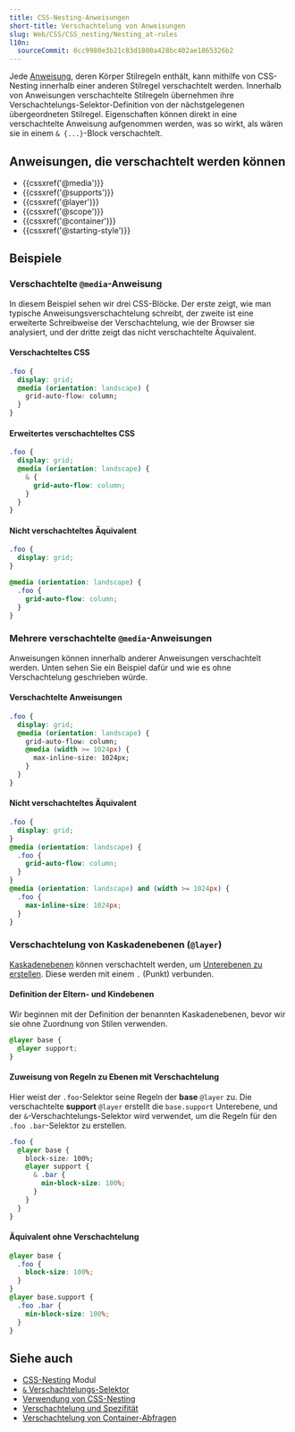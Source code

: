 ```yaml
---
title: CSS-Nesting-Anweisungen
short-title: Verschachtelung von Anweisungen
slug: Web/CSS/CSS_nesting/Nesting_at-rules
l10n:
  sourceCommit: 0cc9980e3b21c83d1800a428bc402ae1865326b2
---
```


Jede [Anweisung](/de/docs/Web/CSS/CSS_syntax/At-rule), deren Körper Stilregeln enthält, kann mithilfe von CSS-Nesting innerhalb einer anderen Stilregel verschachtelt werden. Innerhalb von Anweisungen verschachtelte Stilregeln übernehmen ihre Verschachtelungs-Selektor-Definition von der nächstgelegenen übergeordneten Stilregel. Eigenschaften können direkt in eine verschachtelte Anweisung aufgenommen werden, was so wirkt, als wären sie in einem `& {...}`-Block verschachtelt.

## Anweisungen, die verschachtelt werden können

- {{cssxref('@media')}}
- {{cssxref('@supports')}}
- {{cssxref('@layer')}}
- {{cssxref('@scope')}}
- {{cssxref('@container')}}
- {{cssxref('@starting-style')}}

## Beispiele

### Verschachtelte `@media`-Anweisung

In diesem Beispiel sehen wir drei CSS-Blöcke. Der erste zeigt, wie man typische Anweisungsverschachtelung schreibt, der zweite ist eine erweiterte Schreibweise der Verschachtelung, wie der Browser sie analysiert, und der dritte zeigt das nicht verschachtelte Äquivalent.

#### Verschachteltes CSS

```css
.foo {
  display: grid;
  @media (orientation: landscape) {
    grid-auto-flow: column;
  }
}
```

#### Erweitertes verschachteltes CSS

```css
.foo {
  display: grid;
  @media (orientation: landscape) {
    & {
      grid-auto-flow: column;
    }
  }
}
```

#### Nicht verschachteltes Äquivalent

```css
.foo {
  display: grid;
}

@media (orientation: landscape) {
  .foo {
    grid-auto-flow: column;
  }
}
```

### Mehrere verschachtelte `@media`-Anweisungen

Anweisungen können innerhalb anderer Anweisungen verschachtelt werden. Unten sehen Sie ein Beispiel dafür und wie es ohne Verschachtelung geschrieben würde.

#### Verschachtelte Anweisungen

```css
.foo {
  display: grid;
  @media (orientation: landscape) {
    grid-auto-flow: column;
    @media (width >= 1024px) {
      max-inline-size: 1024px;
    }
  }
}
```

#### Nicht verschachteltes Äquivalent

```css
.foo {
  display: grid;
}
@media (orientation: landscape) {
  .foo {
    grid-auto-flow: column;
  }
}
@media (orientation: landscape) and (width >= 1024px) {
  .foo {
    max-inline-size: 1024px;
  }
}
```

### Verschachtelung von Kaskadenebenen (`@layer`)

[Kaskadenebenen](/de/docs/Web/CSS/@layer) können verschachtelt werden, um [Unterebenen zu erstellen](/de/docs/Web/CSS/@layer#nesting_layers). Diese werden mit einem `.` (Punkt) verbunden.

#### Definition der Eltern- und Kindebenen

Wir beginnen mit der Definition der benannten Kaskadenebenen, bevor wir sie ohne Zuordnung von Stilen verwenden.

```css
@layer base {
  @layer support;
}
```

#### Zuweisung von Regeln zu Ebenen mit Verschachtelung

Hier weist der `.foo`-Selektor seine Regeln der **base** `@layer` zu. Die verschachtelte **support** `@layer` erstellt die `base.support` Unterebene, und der `&`-Verschachtelungs-Selektor wird verwendet, um die Regeln für den `.foo .bar`-Selektor zu erstellen.

```css
.foo {
  @layer base {
    block-size: 100%;
    @layer support {
      & .bar {
        min-block-size: 100%;
      }
    }
  }
}
```

#### Äquivalent ohne Verschachtelung

```css
@layer base {
  .foo {
    block-size: 100%;
  }
}
@layer base.support {
  .foo .bar {
    min-block-size: 100%;
  }
}
```

## Siehe auch

- [CSS-Nesting](/de/docs/Web/CSS/CSS_nesting) Modul
- [`&` Verschachtelungs-Selektor](/de/docs/Web/CSS/Nesting_selector)
- [Verwendung von CSS-Nesting](/de/docs/Web/CSS/CSS_nesting/Using_CSS_nesting)
- [Verschachtelung und Spezifität](/de/docs/Web/CSS/CSS_nesting/Nesting_and_specificity)
- [Verschachtelung von Container-Abfragen](/de/docs/Web/CSS/CSS_containment/Container_size_and_style_queries#nested_queries)
